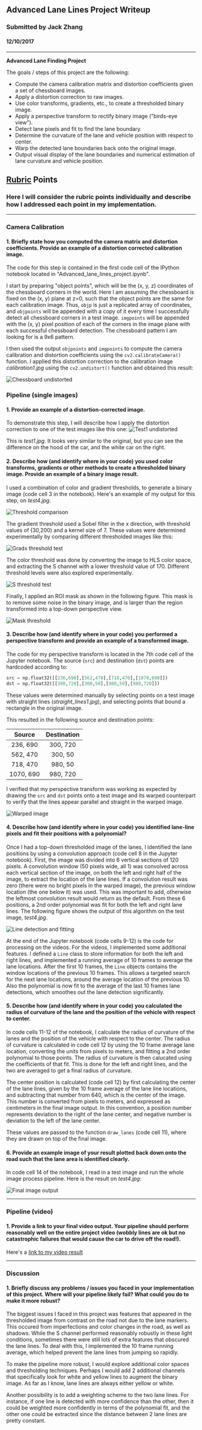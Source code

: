 ## Advanced Lane Lines Project Writeup

### Submitted by Jack Zhang
#### 12/10/2017

---

**Advanced Lane Finding Project**

The goals / steps of this project are the following:

* Compute the camera calibration matrix and distortion coefficients given a set of chessboard images.
* Apply a distortion correction to raw images.
* Use color transforms, gradients, etc., to create a thresholded binary image.
* Apply a perspective transform to rectify binary image ("birds-eye view").
* Detect lane pixels and fit to find the lane boundary.
* Determine the curvature of the lane and vehicle position with respect to center.
* Warp the detected lane boundaries back onto the original image.
* Output visual display of the lane boundaries and numerical estimation of lane curvature and vehicle position.

[//]: # (Image References)

[image1]: ./output_images/cal1_undistort_comparison.png "Calibration1 Undistorted"
[image2]: ./output_images/test1_undistort_comparison.png "Test1 Undistorted"
[image3]: ./output_images/test4_threshold.png "Threshold Comparison"
[image4]: ./output_images/gradx_low_thresh_7px.png "Gradx threshold test"
[image5]: ./output_images/schannel_low_thresh.png "S threshold test"
[image6]: ./output_images/mask_threshold.png "Mask threshold"
[image7]: ./output_images/warp_straight1.png "Warped image"
[image8]: ./output_images/line_fitting.png "Line detection and fitting"
[image9]: ./output_images/test4_final_output.png "Final output"
[video1]: ./project_video_output.mp4 "Video output"

## [Rubric](https://review.udacity.com/#!/rubrics/571/view) Points

### Here I will consider the rubric points individually and describe how I addressed each point in my implementation.  

---

### Camera Calibration

#### 1. Briefly state how you computed the camera matrix and distortion coefficients. Provide an example of a distortion corrected calibration image.

The code for this step is contained in the first code cell of the IPython notebook located in "Advanced_lane_lines_project.ipynb".  

I start by preparing "object points", which will be the (x, y, z) coordinates of the chessboard corners in the world. Here I am assuming the chessboard is fixed on the (x, y) plane at z=0, such that the object points are the same for each calibration image.  Thus, `objp` is just a replicated array of coordinates, and `objpoints` will be appended with a copy of it every time I successfully detect all chessboard corners in a test image.  `imgpoints` will be appended with the (x, y) pixel position of each of the corners in the image plane with each successful chessboard detection. The chessboard pattern I am looking for is a 9x6 pattern.

I then used the output `objpoints` and `imgpoints` to compute the camera calibration and distortion coefficients using the `cv2.calibrateCamera()` function.  I applied this distortion correction to the calibration image *calibration1.jpg* using the `cv2.undistort()` function and obtained this result: 

![Chessboard undistorted][image1]


### Pipeline (single images)

#### 1. Provide an example of a distortion-corrected image.

To demonstrate this step, I will describe how I apply the distortion correction to one of the test images like this one:
![Test1 undistorted][image2]

This is *test1.jpg*. It looks very similar to the original, but you can see the difference on the hood of the car, and the white car on the right.

#### 2. Describe how (and identify where in your code) you used color transforms, gradients or other methods to create a thresholded binary image.  Provide an example of a binary image result.

I used a combination of color and gradient thresholds, to generate a binary image (code cell 3 in the notebook).  Here's an example of my output for this step, on *test4.jpg*. 

![Threshold comparison][image3]

The gradient threshold used a Sobel filter in the x direction, with threshold values of (30,200) and a kernel size of 7. These values were determined experimentally by comparing different thresholded images like this:

![Gradx threshold test][image4]

The color threshold was done by converting the image to HLS color space, and extracting the S channel with a lower threshold value of 170. Different threshold levels were also explored experimentally.

![S threshold test][image5]

Finally, I applied an ROI mask as shown in the following figure. This mask is to remove some noise in the binary image, and is larger than the region transformed into a top-down perspective view.

![Mask threshold][image6]

#### 3. Describe how (and identify where in your code) you performed a perspective transform and provide an example of a transformed image.

The code for my perspective transform is located in the 7th code cell of the Jupyter notebook. The source (`src`) and destination (`dst`) points are hardcoded according to:

```python
src = np.float32([[236,690],[562,470],[718,470],[1070,690]])
dst = np.float32([[300,720],[300,50],[980,50],[980,720]])
```
These values were determined manually by selecting points on a test image with straight lines (*straight_lines1.jpg*), and selecting points that bound a rectangle in the original image.

This resulted in the following source and destination points:

| Source        | Destination   | 
|:-------------:|:-------------:| 
| 236, 690      | 300, 720      | 
| 562, 470      | 300, 50       |
| 718, 470      | 980, 50       |
| 1070, 690     | 980, 720      |

I verified that my perspective transform was working as expected by drawing the `src` and `dst` points onto a test image and its warped counterpart to verify that the lines appear parallel and straight in the warped image.

![Warped image][image7]

#### 4. Describe how (and identify where in your code) you identified lane-line pixels and fit their positions with a polynomial?

Once I had a top-down thresholded image of the lanes, I identified the lane positions by using a convolution approach (code cell 8 in the Jupyter notebook). First, the image was divided into 6 vertical sections of 120 pixels. A convolution window (50 pixels wide, all 1) was convolved across each vertical section of the image, on both the left and right half of the image, to extract the location of the lane lines. If a convolution result was zero (there were no bright pixels in the warped image), the previous window location (the one below it) was used. This was important to add, otherwise the leftmost convolution result would return as the default. From these 6 positions, a 2nd order polynomial was fit for both the left and right lane lines. The following figure shows the output of this algorithm on the test image, *test4.jpg*. 

![Line detection and fitting][image8]

At the end of the Jupyter notebook (code cells 9-12) is the code for processing on the videos. For the videos, I implemented some additional features. I defined a `Line` class to store information for both the left and right lines, and implemented a running average of 10 frames to average the lane locations. After the first 10 frames, the `Line` objects contains the window locations of the previous 10 frames. This allows a targeted search for the next lane locations, around the average location of the previous 10. Also the polynomial is now fit to the average of the last 10 frames lane detections, which smoothes out the lane detection significantly. 


#### 5. Describe how (and identify where in your code) you calculated the radius of curvature of the lane and the position of the vehicle with respect to center.

In code cells 11-12 of the notebook, I calculate the radius of curvature of the lanes and the position of the vehicle with respect to the center. The radius of curvature is calculated in code cell 12 by using the 10 frame average lane location, converting the units from pixels to meters, and fitting a 2nd order polynomial to those points. The radius of curvature is then calucated using the coefficients of that fit. This is done for the left and right lines, and the two are averaged to get a final radius of curvature. 

The center position is calculated (code cell 12) by first calculating the center of the lane lines, given by the 10 frame average of the lane line locations, and subtracting that number from 640, which is the center of the image. This number is converted from pixels to meters, and expressed as centimeters in the final image output. In this convention, a position number represents deviation to the right of the lane center, and negative number is deviation to the left of the lane center.

These values are passed to the function `draw_lanes` (code cell 11), where they are drawn on top of the final image.

#### 6. Provide an example image of your result plotted back down onto the road such that the lane area is identified clearly.

In code cell 14 of the notebook, I read in a test image and run the whole image process pipeline. Here is the result on *test4.jpg*:

![Final image output][image9]

---

### Pipeline (video)

#### 1. Provide a link to your final video output.  Your pipeline should perform reasonably well on the entire project video (wobbly lines are ok but no catastrophic failures that would cause the car to drive off the road!).

Here's a [link to my video result](./project_video_output.mp4)

---

### Discussion

#### 1. Briefly discuss any problems / issues you faced in your implementation of this project.  Where will your pipeline likely fail?  What could you do to make it more robust?

The biggest issues I faced in this project was features that appeared in the thresholded image from contrast on the road not due to the lane markers. This occured from imperfections and color changes in the road, as well as shadows. While the S channel performed reasonably robustly in these light conditions, sometimes there were still lots of extra features that obscured the lane lines. To deal with this, I implemented the 10 frame running average, which helped prevent the lane lines from jumping so rapidly.

To make the pipeline more robust, I would explore additional color spaces and thresholding techniques. Perhaps I would add 2 additional channels that specifically look for white and yellow lines to augment the binary image. As far as I know, lane lines are always either yellow or white. 

Another possibility is to add a weighting scheme to the two lane lines. For instance, if one line is detected with more confidence than the other, then it could be weighted more confidently in terms of the polynomial fit, and the other one could be extracted since the distance between 2 lane lines are pretty constant. 
